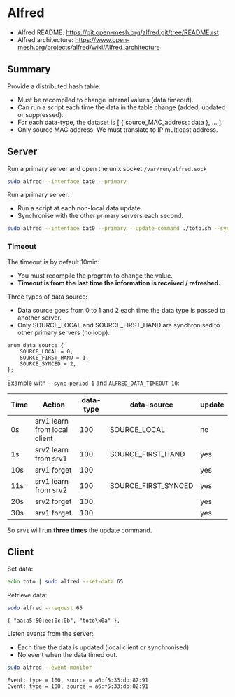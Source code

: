 # Alfred

- Alfred README: <https://git.open-mesh.org/alfred.git/tree/README.rst>
- Alfred architecture: <https://www.open-mesh.org/projects/alfred/wiki/Alfred_architecture>

## Summary

Provide a distributed hash table:

- Must be recompiled to change internal values (data timeout).
- Can run a script each time the data in the table change (added, updated or suppressed).
- For each data-type, the dataset is [ { source_MAC_address: data }, ... ].
- Only source MAC address. We must translate to IP multicast address.

## Server

Run a primary server and open the unix socket `/var/run/alfred.sock`

```bash
sudo alfred --interface bat0 --primary
```

Run a primary server:

- Run a script at each non-local data update.
- Synchronise with the other primary servers each second.

```bash
sudo alfred --interface bat0 --primary --update-command ./toto.sh --sync-period 1
```

### Timeout

The timeout is by default 10min:

- You must recompile the program to change the value.
- **Timeout is from the last time the information is received / refreshed.**

Three types of data source:

- Data source goes from 0 to 1 and 2 each time the data type is passed to another server.
- Only SOURCE_LOCAL and SOURCE_FIRST_HAND are synchronised to other primary servers (no loop).

```
enum data_source {
	SOURCE_LOCAL = 0,
	SOURCE_FIRST_HAND = 1,
	SOURCE_SYNCED = 2,
};
```

Example with `--sync-period 1` and `ALFRED_DATA_TIMEOUT 10`:

| Time | Action | data-type | data-source | update |
| - | - | - | - | - |
| 0s  | srv1 learn from local client | 100 | SOURCE_LOCAL | no  |
| 1s  | srv2 learn from srv1   | 100 | SOURCE_FIRST_HAND | yes |
| 10s | srv1 forget | 100 || yes |
| 11s | srv1 learn from srv2 | 100 | SOURCE_FIRST_SYNCED | yes |
| 20s | srv2 forget | 100 || yes |
| 30s | srv1 forget | 100 || yes |

So `srv1` will run **three times** the update command.

## Client

Set data:

```bash
echo toto | sudo alfred --set-data 65
```

Retrieve data:

```bash
sudo alfred --request 65
```
```text
{ "aa:a5:50:ee:0c:0b", "toto\x0a" },
```

Listen events from the server:

- Each time the data is updated (local client or synchronised).
- No event when the data timed out.

```bash
sudo alfred --event-monitor
```
```text
Event: type = 100, source = a6:f5:33:db:82:91
Event: type = 100, source = a6:f5:33:db:82:91
```
